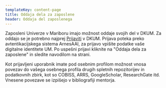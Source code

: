 ```yaml
---
templateKey: content-page
title: Oddaja dela za zaposlene
header: Oddaja del zaposlenega
---
```

Zaposleni Univerze v Mariboru imajo možnost oddaje svojih del v DKUM. Za oddajo se je potrebno najprej [Prijaviti](https://dk.um.si/prijava.php)
v DKUM. Prijava poteka preko avtentikacijskega sistema ArnesAAI,
za prijavo vpišite podatke vaše digitalne identitete UM. Po uspešni
prijavi kliknite na "Oddaja dela za zaposlene" in sledite navodilom na
strani.

Kot prijavljeni uporabnik imate pod osebnim profilom možnost vnosa
povezav do vašega osebnega profila drugih spletnih repozitorijev in
podatkovnih zbirk, kot so COBISS, ARRS, GoogleScholar, ResearchGate itd.
Vnesene povezave se izpišejo v bibliografiji mentorja.
